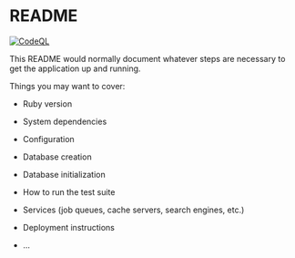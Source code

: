 # README

[![CodeQL](https://github.com/saberzero1/portfolio/actions/workflows/codeql-analysis.yml/badge.svg?branch=main)](https://github.com/saberzero1/portfolio/actions/workflows/codeql-analysis.yml)

This README would normally document whatever steps are necessary to get the
application up and running.

Things you may want to cover:

* Ruby version

* System dependencies

* Configuration

* Database creation

* Database initialization

* How to run the test suite

* Services (job queues, cache servers, search engines, etc.)

* Deployment instructions

* ...
